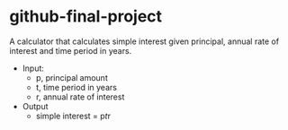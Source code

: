 # github-final-project

A calculator that calculates simple interest given principal, annual rate of interest and time period in years.

- Input:
   - p, principal amount
   - t, time period in years
   - r, annual rate of interest
- Output
   - simple interest = p*t*r
